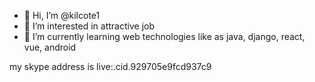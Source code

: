 - 👋 Hi, I’m @kilcote1
- 👀 I’m interested in attractive job
- 🌱 I’m currently learning web technologies like as java, django, react, vue, android

my skype address is live:.cid.929705e9fcd937c9
